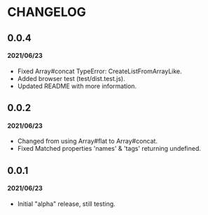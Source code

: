 # CHANGELOG

## 0.0.4
#### 2021/06/23
- Fixed Array#concat TypeError: CreateListFromArrayLike.
- Added browser test (test/dist.test.js).
- Updated README with more information.

## 0.0.2
#### 2021/06/23

- Changed from using Array#flat to Array#concat.
- Fixed Matched properties 'names' & 'tags' returning undefined.

## 0.0.1
#### 2021/06/23

- Initial "alpha" release, still testing.